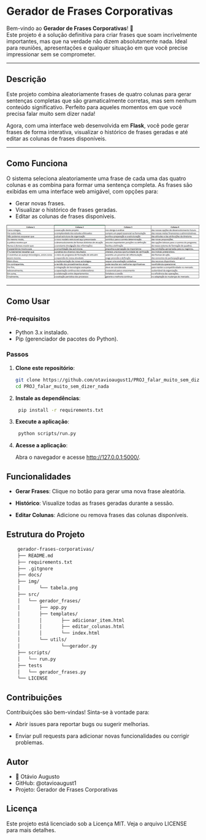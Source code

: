 # Gerador de Frases Corporativas

Bem-vindo ao **Gerador de Frases Corporativas**! 🎉  
Este projeto é a solução definitiva para criar frases que soam incrivelmente importantes, mas que na verdade não dizem absolutamente nada. Ideal para reuniões, apresentações e qualquer situação em que você precise impressionar sem se comprometer.

---

## Descrição

Este projeto combina aleatoriamente frases de quatro colunas para gerar sentenças completas que são gramaticalmente corretas, mas sem nenhum conteúdo significativo. Perfeito para aqueles momentos em que você precisa falar muito sem dizer nada!

Agora, com uma interface web desenvolvida em **Flask**, você pode gerar frases de forma interativa, visualizar o histórico de frases geradas e até editar as colunas de frases disponíveis.

---

## Como Funciona

O sistema seleciona aleatoriamente uma frase de cada uma das quatro colunas e as combina para formar uma sentença completa. As frases são exibidas em uma interface web amigável, com opções para:

- Gerar novas frases.
- Visualizar o histórico de frases geradas.
- Editar as colunas de frases disponíveis.

![TABELA](img/TABELA.png)

---

## Como Usar

### Pré-requisitos

- Python 3.x instalado.
- Pip (gerenciador de pacotes do Python).

### Passos

1. **Clone este repositório**:
   ```bash
   git clone https://github.com/otavioaugust1/PROJ_falar_muito_sem_dizer_nada.git
   cd PROJ_falar_muito_sem_dizer_nada

2. **Instale as dependências**:
   ```bash
    pip install -r requirements.txt 

3. **Execute a aplicação**:
   ```bash
    python scripts/run.py

4. **Acesse a aplicação**:

    Abra o navegador e acesse http://127.0.0.1:5000/.

## Funcionalidades
* **Gerar Frases**: Clique no botão para gerar uma nova frase aleatória.

* **Histórico**: Visualize todas as frases geradas durante a sessão.

* **Editar Colunas**: Adicione ou remova frases das colunas disponíveis.

## Estrutura do Projeto
```bash
    gerador-frases-corporativas/
    ├── README.md
    ├── requirements.txt
    ├── .gitgnore
    ├── docs/
    ├── img/
    │       └── tabela.png
    ├── src/
    │   └── gerador_frases/
    │       ├── app.py
    │       ├── templates/
    │       │       ├── adicionar_item.html
    │       │       ├── editar_colunas.html
    │       │       └── index.html
    │       └── utils/
    │               └──gerador.py
    ├── scripts/
    │   └── run.py
    ├── tests
    │   └── gerador_frases.py
    └── LICENSE
```

## Contribuições
Contribuições são bem-vindas! Sinta-se à vontade para:

* Abrir issues para reportar bugs ou sugerir melhorias.

* Enviar pull requests para adicionar novas funcionalidades ou corrigir problemas.

## Autor
* 👤 Otávio Augusto
* GitHub: @otavioaugust1
* Projeto: Gerador de Frases Corporativas

## Licença
Este projeto está licenciado sob a Licença MIT. Veja o arquivo LICENSE para mais detalhes.